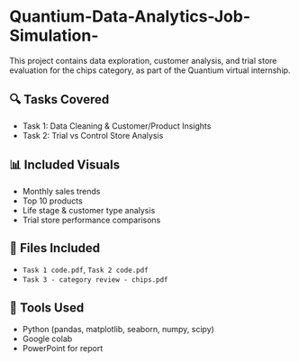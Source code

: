 # Quantium-Data-Analytics-Job-Simulation-

This project contains data exploration, customer analysis, and trial store evaluation for the chips category, as part of the Quantium virtual internship.

## 🔍 Tasks Covered
- Task 1: Data Cleaning & Customer/Product Insights
- Task 2: Trial vs Control Store Analysis

## 📊 Included Visuals
- Monthly sales trends
- Top 10 products
- Life stage & customer type analysis
- Trial store performance comparisons

## 📁 Files Included
- `Task 1 code.pdf`, `Task 2 code.pdf`
- `Task 3 - category review - chips.pdf`
  

## 📌 Tools Used
- Python (pandas, matplotlib, seaborn, numpy, scipy)
- Google colab 
- PowerPoint for report
